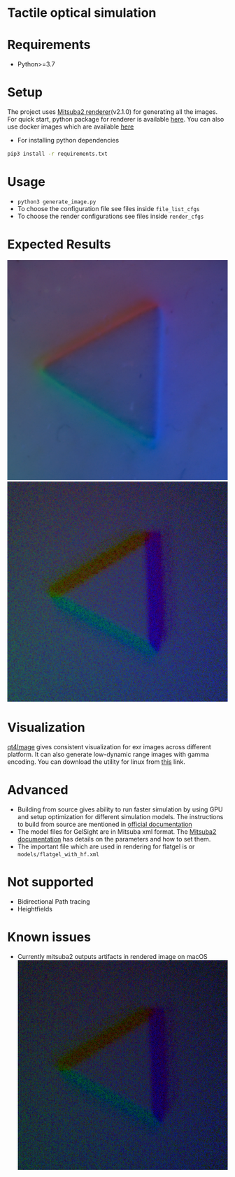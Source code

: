 Tactile optical simulation
============================
# Requirements 
- Python>=3.7

# Setup
The project uses [Mitsuba2 renderer](https://mitsuba2.readthedocs.io/en/latest/)(v2.1.0) for generating all the images. For quick start, python package for renderer is available [here](https://github.com/CMURoboTouch/mitsuba2-python-package).
You can also use docker images which are available [here](https://github.com/arpit15/mitsuba2-docker)

- For installing python dependencies
```bash
pip3 install -r requirements.txt
```
 
# Usage
- `python3 generate_image.py`
- To choose the configuration file see files inside `file_list_cfgs`
- To choose the render configurations see files inside `render_cfgs`

# Expected Results
![Real Sensor Image](target_settings/flatgel/imgs/pngs/tri1u.png)
![Rendered Image](results/flatgel/tri1u_sim.png)

# Visualization
[qt4Image](https://github.com/edgarv/hdritools) gives consistent visualization for exr images across different platform. It can also generate low-dynamic range images with gamma encoding. You can download the utility for linux from [this](https://github.com/edgarv/hdritools/releases/download/0.5.0/qt4Image-Qt5_0.5.0-20170712-win64-amd64-vc141.zip) link.

# Advanced
- Building from source gives ability to run faster simulation by using GPU and setup optimization for different simulation models. The instructions to build from source are mentioned in [official documentation](https://mitsuba2.readthedocs.io/en/latest/) 
- The model files for GelSight are in Mitsuba xml format. The [Mitsuba2 documentation](https://mitsuba2.readthedocs.io/en/latest/src/plugin_reference/intro.html) has details on the parameters and how to set them. 
- The important file which are used in rendering for flatgel is or `models/flatgel_with_hf.xml` 

# Not supported
- Bidirectional Path tracing
- Heightfields

# Known issues
- Currently mitsuba2 outputs artifacts in rendered image on macOS
![Mac Rendered Image](results/flatgel/tri1u_sim_mac.png)
